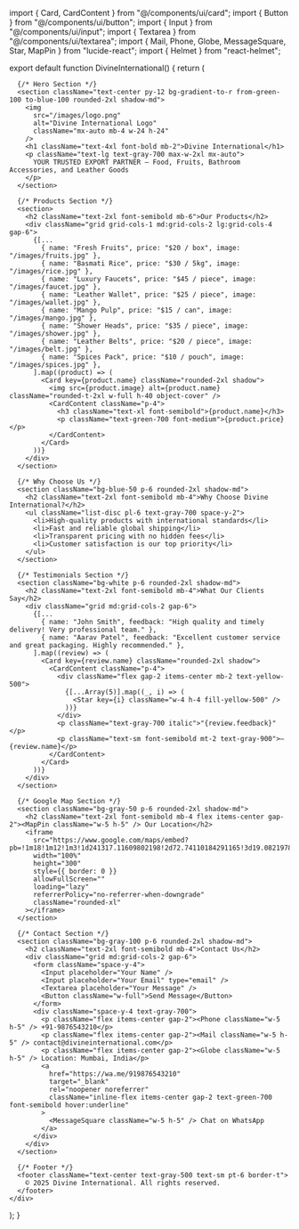 import { Card, CardContent } from "@/components/ui/card";
import { Button } from "@/components/ui/button";
import { Input } from "@/components/ui/input";
import { Textarea } from "@/components/ui/textarea";
import { Mail, Phone, Globe, MessageSquare, Star, MapPin } from "lucide-react";
import { Helmet } from "react-helmet";

export default function DivineInternational() {
  return (
    <div className="p-6 space-y-12">
      <Helmet>
        <title>Divine International – Exporting Quality Worldwide</title>
        <meta
          name="description"
          content="Divine International exports quality food, fruits, leather goods, and bathroom accessories worldwide. Trusted by global clients."
        />
        <meta
          name="keywords"
          content="divine international, import export, food export, leather products, bathroom accessories export, fruits exporter"
        />
        <meta name="author" content="Divine International" />
        <meta property="og:title" content="Divine International – Exporting Quality Worldwide" />
        <meta
          property="og:description"
          content="Food, Fruits, Leather & Bathroom Accessories Exporter from India."
        />
        <meta property="og:image" content="https://divine-international.vercel.app/images/logo.png" />
        <meta property="og:url" content="https://divine-international.vercel.app" />
        <meta name="twitter:card" content="summary_large_image" />
        <meta name="robots" content="index, follow" />
      </Helmet>

      {/* Hero Section */}
      <section className="text-center py-12 bg-gradient-to-r from-green-100 to-blue-100 rounded-2xl shadow-md">
        <img
          src="/images/logo.png"
          alt="Divine International Logo"
          className="mx-auto mb-4 w-24 h-24"
        />
        <h1 className="text-4xl font-bold mb-2">Divine International</h1>
        <p className="text-lg text-gray-700 max-w-2xl mx-auto">
          YOUR TRUSTED EXPORT PARTNER – Food, Fruits, Bathroom Accessories, and Leather Goods
        </p>
      </section>

      {/* Products Section */}
      <section>
        <h2 className="text-2xl font-semibold mb-6">Our Products</h2>
        <div className="grid grid-cols-1 md:grid-cols-2 lg:grid-cols-4 gap-6">
          {[...
            { name: "Fresh Fruits", price: "$20 / box", image: "/images/fruits.jpg" },
            { name: "Basmati Rice", price: "$30 / 5kg", image: "/images/rice.jpg" },
            { name: "Luxury Faucets", price: "$45 / piece", image: "/images/faucet.jpg" },
            { name: "Leather Wallet", price: "$25 / piece", image: "/images/wallet.jpg" },
            { name: "Mango Pulp", price: "$15 / can", image: "/images/mango.jpg" },
            { name: "Shower Heads", price: "$35 / piece", image: "/images/shower.jpg" },
            { name: "Leather Belts", price: "$20 / piece", image: "/images/belt.jpg" },
            { name: "Spices Pack", price: "$10 / pouch", image: "/images/spices.jpg" },
          ].map((product) => (
            <Card key={product.name} className="rounded-2xl shadow">
              <img src={product.image} alt={product.name} className="rounded-t-2xl w-full h-40 object-cover" />
              <CardContent className="p-4">
                <h3 className="text-xl font-semibold">{product.name}</h3>
                <p className="text-green-700 font-medium">{product.price}</p>
              </CardContent>
            </Card>
          ))}
        </div>
      </section>

      {/* Why Choose Us */}
      <section className="bg-blue-50 p-6 rounded-2xl shadow-md">
        <h2 className="text-2xl font-semibold mb-4">Why Choose Divine International?</h2>
        <ul className="list-disc pl-6 text-gray-700 space-y-2">
          <li>High-quality products with international standards</li>
          <li>Fast and reliable global shipping</li>
          <li>Transparent pricing with no hidden fees</li>
          <li>Customer satisfaction is our top priority</li>
        </ul>
      </section>

      {/* Testimonials Section */}
      <section className="bg-white p-6 rounded-2xl shadow-md">
        <h2 className="text-2xl font-semibold mb-4">What Our Clients Say</h2>
        <div className="grid md:grid-cols-2 gap-6">
          {[...
            { name: "John Smith", feedback: "High quality and timely delivery! Very professional team." },
            { name: "Aarav Patel", feedback: "Excellent customer service and great packaging. Highly recommended." },
          ].map((review) => (
            <Card key={review.name} className="rounded-2xl shadow">
              <CardContent className="p-4">
                <div className="flex gap-2 items-center mb-2 text-yellow-500">
                  {[...Array(5)].map((_, i) => (
                    <Star key={i} className="w-4 h-4 fill-yellow-500" />
                  ))}
                </div>
                <p className="text-gray-700 italic">"{review.feedback}"</p>
                <p className="text-sm font-semibold mt-2 text-gray-900">– {review.name}</p>
              </CardContent>
            </Card>
          ))}
        </div>
      </section>

      {/* Google Map Section */}
      <section className="bg-gray-50 p-6 rounded-2xl shadow-md">
        <h2 className="text-2xl font-semibold mb-4 flex items-center gap-2"><MapPin className="w-5 h-5" /> Our Location</h2>
        <iframe
          src="https://www.google.com/maps/embed?pb=!1m18!1m12!1m3!1d241317.11609802198!2d72.74110184291165!3d19.08219783984226!2m3!1f0!2f0!3f0!3m2!1i1024!2i768!4f13.1!3m3!1m2!1s0x3be7b63c4b6a159f%3A0xcef54f4f47b51b69!2sMumbai%2C%20Maharashtra!5e0!3m2!1sen!2sin!4v1681135149873!5m2!1sen!2sin"
          width="100%"
          height="300"
          style={{ border: 0 }}
          allowFullScreen=""
          loading="lazy"
          referrerPolicy="no-referrer-when-downgrade"
          className="rounded-xl"
        ></iframe>
      </section>

      {/* Contact Section */}
      <section className="bg-gray-100 p-6 rounded-2xl shadow-md">
        <h2 className="text-2xl font-semibold mb-4">Contact Us</h2>
        <div className="grid md:grid-cols-2 gap-6">
          <form className="space-y-4">
            <Input placeholder="Your Name" />
            <Input placeholder="Your Email" type="email" />
            <Textarea placeholder="Your Message" />
            <Button className="w-full">Send Message</Button>
          </form>
          <div className="space-y-4 text-gray-700">
            <p className="flex items-center gap-2"><Phone className="w-5 h-5" /> +91-9876543210</p>
            <p className="flex items-center gap-2"><Mail className="w-5 h-5" /> contact@divineinternational.com</p>
            <p className="flex items-center gap-2"><Globe className="w-5 h-5" /> Location: Mumbai, India</p>
            <a
              href="https://wa.me/919876543210"
              target="_blank"
              rel="noopener noreferrer"
              className="inline-flex items-center gap-2 text-green-700 font-semibold hover:underline"
            >
              <MessageSquare className="w-5 h-5" /> Chat on WhatsApp
            </a>
          </div>
        </div>
      </section>

      {/* Footer */}
      <footer className="text-center text-gray-500 text-sm pt-6 border-t">
        © 2025 Divine International. All rights reserved.
      </footer>
    </div>
  );
}
